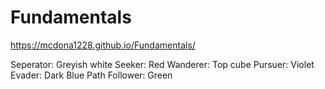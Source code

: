 # Fundamentals

https://mcdona1228.github.io/Fundamentals/

Seperator: Greyish white
Seeker: Red
Wanderer: Top cube
Pursuer: Violet
Evader: Dark Blue
Path Follower: Green
